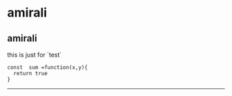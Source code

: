 <!-- h1 -->
# amirali 

<!-- h2 -->
## amirali 

<p>this is just for `test`</p>

```
const  sum =function(x,y){
  return true
}
```

<!-- for hr -->
--- 